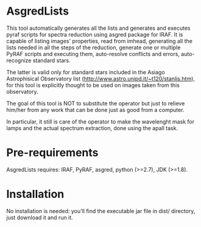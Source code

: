 # AsgredLists
This tool automatically generates all the lists and generates and executes pyraf scripts for spectra reduction using asgred package for IRAF.
It is capable of listing images' properties, read from imhead, generating all the lists needed in all the steps of the reduction, generate one or multiple PyRAF scripts and executing them, auto-resolve conflicts and errors, auto-recognize standard stars.

The latter is valid only for standard stars included in the Asiago Astrophisical Observatory list (http://www.astro.unipd.it/~t120/stanlis.htm), for this tool is explicitly thought to be used on images taken from this observatory.

The goal of this tool is NOT to substitute the operator but just to relieve him/her from any work that can be done just as good from a computer.

In particular, it still is care of the operator to make the wavelenght mask for lamps and the actual spectrum extraction, done using the apall task.

# Pre-requirements
AsgredLists requires: IRAF, PyRAF, asgred, python (>=2.7), JDK (>=1.8).

# Installation
No installation is needed: you'll find the executable jar file in dist/ directory, just download it and run it.
